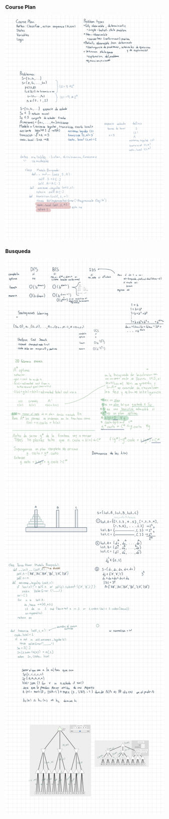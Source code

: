 ### Course Plan
<img src="images/course_plan.jpg" alt="Notas escritas en clase" />

### Busqueda
<img src="images/busqueda.jpg" alt="Notas escritas en clase" />
<img src="images/bus.jpg" alt="Notas escritas en clase" />
<img src="images/alpha_beta.jpg" alt="Notas escritas en clase" />